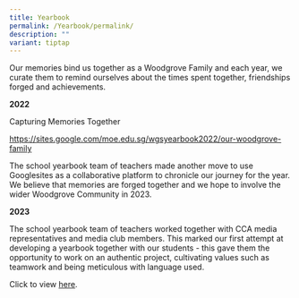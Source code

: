 ```yaml
---
title: Yearbook
permalink: /Yearbook/permalink/
description: ""
variant: tiptap
---
```

<p>Our memories bind us together as a Woodgrove Family and each year, we
curate them to remind ourselves about the times spent together, friendships
forged and achievements.</p>
<p></p>
<p><strong>2022</strong>
</p>
<p>Capturing Memories Together</p>
<p><a href="https://sites.google.com/moe.edu.sg/wgsyearbook2022/our-woodgrove-family" rel="noopener noreferrer nofollow" target="_blank">https://sites.google.com/moe.edu.sg/wgsyearbook2022/our-woodgrove-family</a>
</p>
<p>The school yearbook team of teachers made another move to use Googlesites
as a collaborative platform to chronicle our journey for the year. We believe
that memories are forged together and we hope to involve the wider Woodgrove
Community in 2023.</p>
<p></p>
<p><strong>2023</strong>
</p>
<p></p>
<p>The school yearbook team of teachers worked together with CCA media representatives
and media club members. This marked our first attempt at developing a yearbook
together with our students - this gave them the opportunity to work on
an authentic project, cultivating values such as teamwork and being meticulous
with language used.</p>
<p></p>
<p>Click to view <a href="https://www.canva.com/design/DAFikLVSJFM/foL2MiRBhklMX7p0X6dtBw/edit?utm_content=DAFikLVSJFM&amp;utm_campaign=designshare&amp;utm_medium=link2&amp;utm_source=sharebutton" rel="noopener noreferrer nofollow" target="_blank">here</a>.</p>
<p></p>